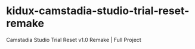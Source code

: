 # kidux-camstadia-studio-trial-reset-remake
Camstadia Studio Trial Reset v1.0 Remake | Full Project 
